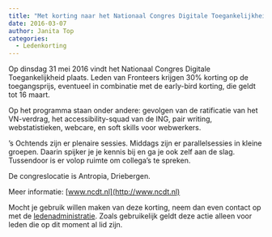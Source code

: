 ```yaml
---
title: "Met korting naar het Nationaal Congres Digitale Toegankelijkheid"
date: 2016-03-07
author: Janita Top
categories: 
  - Ledenkorting
---
```

Op dinsdag 31 mei 2016 vindt het Nationaal Congres Digitale Toegankelijkheid plaats. Leden van Fronteers krijgen 30% korting op de toegangsprijs, eventueel in combinatie met de early-bird korting, die geldt tot 16 maart.

Op het programma staan onder andere: gevolgen van de ratificatie van het VN-verdrag, het accessibility-squad van de ING, pair writing, webstatistieken, webcare, en soft skills voor webwerkers.

’s Ochtends zijn er plenaire sessies. Middags zijn er parallelsessies in kleine groepen. Daarin spijker je je kennis bij en ga je ook zelf aan de slag. Tussendoor is er volop ruimte om collega’s te spreken.

De congreslocatie is Antropia, Driebergen.

Meer informatie: [www.ncdt.nl](http://www.ncdt.nl)

Mocht je gebruik willen maken van deze korting, neem dan even contact op met de [ledenadministratie](https://fronteers.nl/contact?Ledadministratie#formulier-1). Zoals gebruikelijk geldt deze actie alleen voor leden die op dit moment al lid zijn.
